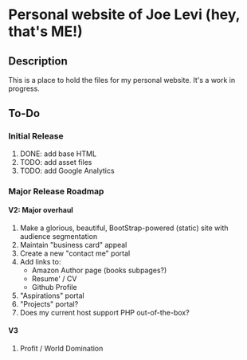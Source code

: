 # Personal website of Joe Levi (hey, that's **ME!**)

## Description
This is a place to hold the files for my personal website. It's a work in progress.

## To-Do

### Initial Release
1. DONE: add base HTML
1. TODO: add asset files
1. TODO: add Google Analytics

### Major Release Roadmap

#### V2: Major overhaul
1. Make a glorious, beautiful, BootStrap-powered (static) site with audience segmentation
1. Maintain "business card" appeal
1. Create a new "contact me" portal
1. Add links to:
   - Amazon Author page (books subpages?)
   - Resume' / CV
   - Github Profile
1. "Aspirations" portal
1. "Projects" portal?
1. Does my current host support PHP out-of-the-box?

#### V3
1. Profit / World Domination
